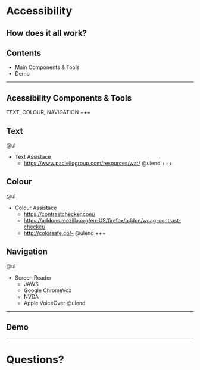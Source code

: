 [comment]: <> (https://gitpitch.com/willstobo/spps-brownbags/master?p=accessibility)
# Accessibility 
How does it all work?
---
## Contents
- Main Components & Tools
- Demo
---
## Acessibility Components & Tools
TEXT, COLOUR, NAVIGATION
+++
## Text
@ul
- Text Assistace 
	- https://www.paciellogroup.com/resources/wat/
@ulend
+++
## Colour
@ul
- Colour Assistace
	- https://contrastchecker.com/
	- https://addons.mozilla.org/en-US/firefox/addon/wcag-contrast-checker/
	- http://colorsafe.co/- 
@ulend
+++
## Navigation
@ul
- Screen Reader
	- JAWS
	- Google ChromeVox
	- NVDA
	- Apple VoiceOver
@ulend
---
## Demo
---
# Questions?

